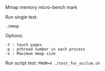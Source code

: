 Mmap memory micro-bench mark

Run single test:
```
./mmap
```

Options:
```
-t : touch pages
-p : pthread number in each process
-s : Maximum mmap size
```

Run script test:
`PNUM=4 ./test_for_occlum.sh`
